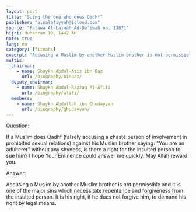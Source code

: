 ```yaml
---
layout: post
title: "Suing the one who does Qadhf"
publisher: "alsalafiyyah@icloud.com"
source: "Fatawa Al-Lajnah Ad-Da'imah no. 13871"
hijri: Muharram 10, 1442 AH
note: true
lang: en
category: [fitnahs]
excerpt: "Accusing a Muslim by another Muslim brother is not permissible and it is one of the major sins which necessitate repentance and forgiveness from the insulted person. It is his right, if he does not forgive him, to demand his right by legal means."
muftis:
  chairman: 
    - name: Shaykh Abdul-Aziz ibn Baz
      url: /biography/binbaz/
  deputy_chairman:
    - name: Shaykh Abdul-Razzaq Al-Afifi
      url: /biography/afifi/
  members: 
    - name: Shaykh Abdullah ibn Ghudayyan
      url: /biography/ghudayyan/
---
```


Question: 

If a Muslim does Qadhf (falsely accusing a chaste person of involvement in prohibited sexual relations) against his Muslim brother saying: "You are an adulterer" without any shyness, is there a right for the insulted person to sue him? I hope Your Eminence could answer me quickly. May Allah reward you.

Answer:

Accusing a Muslim by another Muslim brother is not permissible and it is one of the major sins which necessitate repentance and forgiveness from the insulted person. It is his right, if he does not forgive him, to demand his right by legal means.
